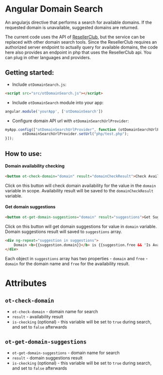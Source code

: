# Angular Domain Search

An angularjs directive that performs a search for available domains. If the requested domain is unavailable, suggested domains are returned.

The current code uses the API of [ResellerClub](resellerclub.com/), but the service can be replaced with other domain search tools. Since the ResellerClub requires an authorized server endpoint to actually query for available domains, the code here also provides an endpoint in php that uses the ResellerClub api. You can plug in other languages and providers.

## Getting started:
- Include `otDomainSearch.js`:
```html
<script src="src/otDomainSearch.js"></script>
```
- Include `otDomainSearch` module into your app:
```javascript
angular.module('yourApp', ['otDomainSearch'])
```
- Configure domain API url with `otDomainSearchUrlProvider`:
```javascript
myApp.config(["otDomainSearchUrlProvider", function (otDomainSearchUrlProvider) {
        otDomainSearchUrlProvider.setUrl("php/test.php");
}]);
```
## How to use:
#### Domain availability checking
```html
<button ot-check-domain="domain" result="domainCheckResult">Check Availability</button>
```
Click on this button will check domain availability for the value in the `domain` variable in scope. Availability result will be saved to the `domainCheckResult` variable.

#### Get domain suggestions
```html
<button ot-get-domain-suggestions="domain" result="suggestions">Get Suggestions</button>
```
Click on this button will get domain suggestions for value in `domain` variable. Domain suggestions result will saved to `suggestions` array.
```html
<div ng-repeat="suggestion in suggestions">
    Domain <b>{{suggestion.domain}}</b> is {{suggestion.free && 'Is Available' || 'Is Not Available'}}!
</div>
```
Each object in `suggestions` array has two properties - `domain` and `free` - `domain` for the domain name and `free` for the availability result.

# Attributes
## `ot-check-domain`
* `ot-check-domain` - domain name for search
* `result` - availability result
* `is-ckecking`  (optional) - this variable will be set to `true` during search, and set to `false` afterwards

## `ot-get-domain-suggestions`
* `ot-get-domain-suggestions` - domain name for search
* `result` - domain suggestions result
* `is-ckecking`  (optional) - this variable will be set to `true` during search, and set to `false` afterwards
